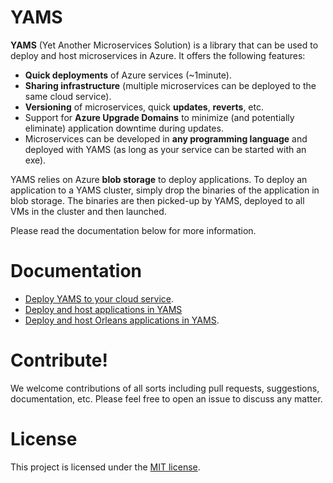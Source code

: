 YAMS
=======
**YAMS** (Yet Another Microservices Solution) is a library that can be used to deploy and host microservices in Azure. It offers the following features:
* **Quick deployments** of Azure services (~1minute). 
* **Sharing infrastructure** (multiple microservices can be deployed to the same cloud service). 
* **Versioning** of microservices, quick **updates**, **reverts**, etc. 
* Support for **Azure Upgrade Domains** to minimize (and potentially eliminate) application downtime during updates.
* Microservices can be developed in **any programming language** and deployed with YAMS (as long as your service can be started with an exe).

YAMS relies on Azure **blob storage** to deploy applications. To deploy an application to a YAMS cluster, simply drop the binaries of the application in blob storage. The binaries are then picked-up by YAMS, deployed to all VMs in the cluster and then launched.

Please read the documentation below for more information.

Documentation 
=======
* [Deploy YAMS to your cloud service](Docs/Deploy_YAMS.md).
* [Deploy and host applications in YAMS](Docs/Deploy&Host_an_App_in_YAMS.md)
* [Deploy and host Orleans applications in YAMS](Docs/Deploy_Orleans_App_in_YAMS.md).

Contribute!
=======
We welcome contributions of all sorts including pull requests, suggestions, documentation, etc. Please feel free to open an issue to discuss any matter.

License
=======
This project is licensed under the [MIT license](LICENSE).
